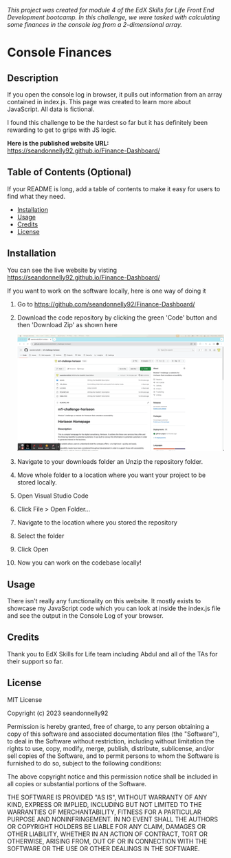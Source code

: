 _This project was created for module 4 of the EdX Skills for Life Front End Development bootcamp. In this challenge, we were tasked with calculating some finances in the console log from a 2-dimensional array._


# Console Finances

## Description

If you open the console log in browser, it pulls out information from an array contained in index.js. This page was created to learn more about JavaScript. All data is fictional. 

I found this challenge to be the hardest so far but it has definitely been rewarding to get to grips with JS logic. 

**Here is the published website URL:** https://seandonnelly92.github.io/Finance-Dashboard/


## Table of Contents (Optional)

If your README is long, add a table of contents to make it easy for users to find what they need.

- [Installation](#installation)
- [Usage](#usage)
- [Credits](#credits)
- [License](#license)

## Installation


You can see the live website by visting https://seandonnelly92.github.io/Finance-Dashboard/

If you want to work on the software locally, here is one way of doing it

1. Go to https://github.com/seandonnelly92/Finance-Dashboard/ 
2. Download the code repository by clicking the green 'Code' button and then 'Download Zip' as shown here

    ![GIF showing how to download the code repository from GitHub](images/download-repository.gif)

3. Navigate to your downloads folder an Unzip the repository folder. 
4. Move whole folder to a location where you want your project to be stored locally.
5. Open Visual Studio Code
6. Click File > Open Folder... 
7. Navigate to the location where you stored the repository
8. Select the folder
9. Click Open
10. Now you can work on the codebase locally! 

## Usage

There isn't really any functionality on this website. It mostly exists to showcase my JavaScript code which you can look at inside the index.js file and see the output in the Console Log of your browser.


## Credits

Thank you to EdX Skills for Life team including Abdul and all of the TAs for their support so far. 


## License

MIT License

Copyright (c) 2023 seandonnelly92

Permission is hereby granted, free of charge, to any person obtaining a copy
of this software and associated documentation files (the "Software"), to deal
in the Software without restriction, including without limitation the rights
to use, copy, modify, merge, publish, distribute, sublicense, and/or sell
copies of the Software, and to permit persons to whom the Software is
furnished to do so, subject to the following conditions:

The above copyright notice and this permission notice shall be included in all
copies or substantial portions of the Software.

THE SOFTWARE IS PROVIDED "AS IS", WITHOUT WARRANTY OF ANY KIND, EXPRESS OR
IMPLIED, INCLUDING BUT NOT LIMITED TO THE WARRANTIES OF MERCHANTABILITY,
FITNESS FOR A PARTICULAR PURPOSE AND NONINFRINGEMENT. IN NO EVENT SHALL THE
AUTHORS OR COPYRIGHT HOLDERS BE LIABLE FOR ANY CLAIM, DAMAGES OR OTHER
LIABILITY, WHETHER IN AN ACTION OF CONTRACT, TORT OR OTHERWISE, ARISING FROM,
OUT OF OR IN CONNECTION WITH THE SOFTWARE OR THE USE OR OTHER DEALINGS IN THE
SOFTWARE.